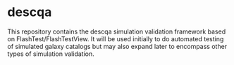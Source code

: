 # descqa
This repository contains the descqa simulation validation framework based on FlashTest/FlashTestView. It will be used initially to do automated testing of simulated galaxy catalogs but may also expand later to encompass other types of simulation validation.
